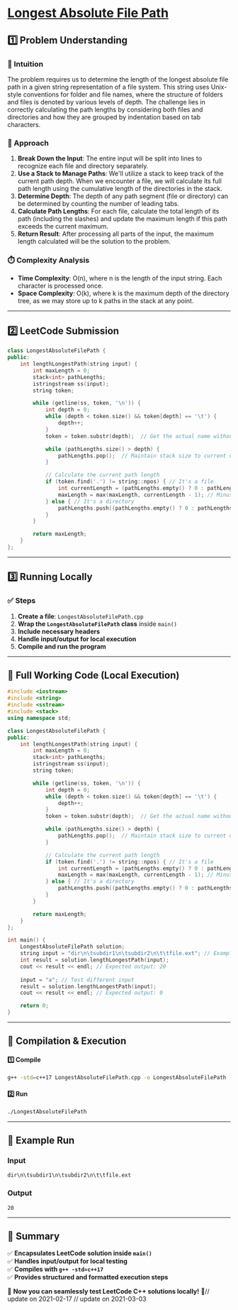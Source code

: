 # **[Longest Absolute File Path](https://leetcode.com/problems/longest-absolute-file-path/description/)**  

## **1️⃣ Problem Understanding**  
### **📌 Intuition**  
The problem requires us to determine the length of the longest absolute file path in a given string representation of a file system. This string uses Unix-style conventions for folder and file names, where the structure of folders and files is denoted by various levels of depth. The challenge lies in correctly calculating the path lengths by considering both files and directories and how they are grouped by indentation based on tab characters.

### **🚀 Approach**  
1. **Break Down the Input**: The entire input will be split into lines to recognize each file and directory separately.
2. **Use a Stack to Manage Paths**: We'll utilize a stack to keep track of the current path depth. When we encounter a file, we will calculate its full path length using the cumulative length of the directories in the stack.
3. **Determine Depth**: The depth of any path segment (file or directory) can be determined by counting the number of leading tabs.
4. **Calculate Path Lengths**: For each file, calculate the total length of its path (including the slashes) and update the maximum length if this path exceeds the current maximum.
5. **Return Result**: After processing all parts of the input, the maximum length calculated will be the solution to the problem.

### **⏱️ Complexity Analysis**  
- **Time Complexity**: O(n), where n is the length of the input string. Each character is processed once.
- **Space Complexity**: O(k), where k is the maximum depth of the directory tree, as we may store up to k paths in the stack at any point.

---  

## **2️⃣ LeetCode Submission**  
```cpp
class LongestAbsoluteFilePath {
public:
    int lengthLongestPath(string input) {
        int maxLength = 0;
        stack<int> pathLengths;
        istringstream ss(input);
        string token;

        while (getline(ss, token, '\n')) {
            int depth = 0;
            while (depth < token.size() && token[depth] == '\t') {
                depth++;
            }
            token = token.substr(depth);  // Get the actual name without tabs

            while (pathLengths.size() > depth) {
                pathLengths.pop();  // Maintain stack size to current depth
            }

            // Calculate the current path length
            if (token.find('.') != string::npos) { // It's a file
                int currentLength = (pathLengths.empty() ? 0 : pathLengths.top()) + token.size() + 1; // +1 for the slash
                maxLength = max(maxLength, currentLength - 1); // Minus 1 to remove the extra '/'
            } else { // It's a directory
                pathLengths.push((pathLengths.empty() ? 0 : pathLengths.top()) + token.size() + 1); // +1 for the slash
            }
        }

        return maxLength;
    }
};  
```  

---  

## **3️⃣ Running Locally**  
### **✅ Steps**  
1. **Create a file**: `LongestAbsoluteFilePath.cpp`  
2. **Wrap the `LongestAbsoluteFilePath` class** inside `main()`  
3. **Include necessary headers**  
4. **Handle input/output for local execution**  
5. **Compile and run the program**  

---  

## **📝 Full Working Code (Local Execution)**  
```cpp
#include <iostream>
#include <string>
#include <sstream>
#include <stack>
using namespace std;

class LongestAbsoluteFilePath {
public:
    int lengthLongestPath(string input) {
        int maxLength = 0;
        stack<int> pathLengths;
        istringstream ss(input);
        string token;

        while (getline(ss, token, '\n')) {
            int depth = 0;
            while (depth < token.size() && token[depth] == '\t') {
                depth++;
            }
            token = token.substr(depth);  // Get the actual name without tabs

            while (pathLengths.size() > depth) {
                pathLengths.pop();  // Maintain stack size to current depth
            }

            // Calculate the current path length
            if (token.find('.') != string::npos) { // It's a file
                int currentLength = (pathLengths.empty() ? 0 : pathLengths.top()) + token.size() + 1; // +1 for the slash
                maxLength = max(maxLength, currentLength - 1); // Minus 1 to remove the extra '/'
            } else { // It's a directory
                pathLengths.push((pathLengths.empty() ? 0 : pathLengths.top()) + token.size() + 1); // +1 for the slash
            }
        }

        return maxLength;
    }
};

int main() {
    LongestAbsoluteFilePath solution;
    string input = "dir\n\tsubdir1\n\tsubdir2\n\t\tfile.ext"; // Example input
    int result = solution.lengthLongestPath(input);
    cout << result << endl; // Expected output: 20
    
    input = "a"; // Test different input
    result = solution.lengthLongestPath(input);
    cout << result << endl; // Expected output: 0

    return 0;
}
```  

---  

## **🔧 Compilation & Execution**  
#### **1️⃣ Compile**  
```bash
g++ -std=c++17 LongestAbsoluteFilePath.cpp -o LongestAbsoluteFilePath
```  

#### **2️⃣ Run**  
```bash
./LongestAbsoluteFilePath
```  

---  

## **🎯 Example Run**  
### **Input**  
```
dir\n\tsubdir1\n\tsubdir2\n\t\tfile.ext
```  
### **Output**  
```
20
```  

---  

## **📌 Summary**  
✅ **Encapsulates LeetCode solution inside `main()`**  
✅ **Handles input/output for local testing**  
✅ **Compiles with `g++ -std=c++17`**  
✅ **Provides structured and formatted execution steps**  

🚀 **Now you can seamlessly test LeetCode C++ solutions locally!** 🚀// update on 2021-02-17
// update on 2021-03-03
